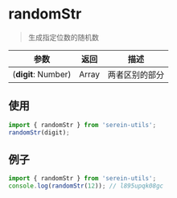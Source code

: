 # randomStr

> 生成指定位数的随机数

| 参数                | 返回  | 描述           |
| ------------------- | ----- | -------------- |
| (**digit**: Number) | Array | 两者区别的部分 |

## 使用

```js
import { randomStr } from 'serein-utils';
randomStr(digit);
```

## 例子

```js
import { randomStr } from 'serein-utils';
console.log(randomStr(12)); // l895upqk08gc
```
